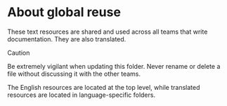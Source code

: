 # About global reuse

These text resources are shared and used across all teams that write documentation. They are also translated.

> [!CAUTION]
> Be extremely vigilant when updating this folder. Never rename or delete a file without discussing it with the other teams.

The English resources are located at the top level, while translated resources are located in language-specific folders.
